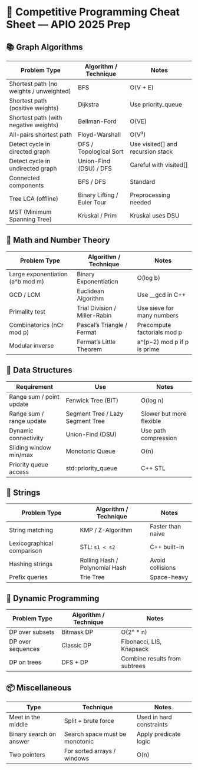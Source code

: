 # 🧠 Competitive Programming Cheat Sheet — APIO 2025 Prep

## 📚 Graph Algorithms

| Problem Type                            | Algorithm / Technique     | Notes |
|----------------------------------------|----------------------------|-------|
| Shortest path (no weights / unweighted) | BFS                        | O(V + E) |
| Shortest path (positive weights)       | Dijkstra                   | Use priority_queue |
| Shortest path (with negative weights)  | Bellman-Ford               | O(VE) |
| All-pairs shortest path                | Floyd-Warshall             | O(V³) |
| Detect cycle in directed graph         | DFS / Topological Sort     | Use visited[] and recursion stack |
| Detect cycle in undirected graph       | Union-Find (DSU) / DFS     | Careful with visited[] |
| Connected components                   | BFS / DFS                  | Standard |
| Tree LCA (offline)                     | Binary Lifting / Euler Tour| Preprocessing needed |
| MST (Minimum Spanning Tree)            | Kruskal / Prim             | Kruskal uses DSU |

## 🧮 Math and Number Theory

| Problem Type                      | Algorithm / Technique        | Notes |
|----------------------------------|------------------------------|-------|
| Large exponentiation (a^b mod m) | Binary Exponentiation        | O(log b) |
| GCD / LCM                        | Euclidean Algorithm          | Use __gcd in C++ |
| Primality test                   | Trial Division / Miller-Rabin| Use sieve for many numbers |
| Combinatorics (nCr mod p)        | Pascal’s Triangle / Fermat   | Precompute factorials mod p |
| Modular inverse                  | Fermat’s Little Theorem      | a^(p−2) mod p if p is prime |

## 🔢 Data Structures

| Requirement                       | Use                          | Notes |
|----------------------------------|------------------------------|-------|
| Range sum / point update         | Fenwick Tree (BIT)           | O(log n) |
| Range sum / range update         | Segment Tree / Lazy Segment Tree | Slower but more flexible |
| Dynamic connectivity             | Union-Find (DSU)             | Use path compression |
| Sliding window min/max           | Monotonic Queue              | O(n) |
| Priority queue access            | std::priority_queue          | C++ STL |

## 🧵 Strings

| Problem Type                      | Algorithm / Technique        | Notes |
|----------------------------------|------------------------------|-------|
| String matching                   | KMP / Z-Algorithm             | Faster than naive |
| Lexicographical comparison        | STL: `s1 < s2`                | C++ built-in |
| Hashing strings                   | Rolling Hash / Polynomial Hash| Avoid collisions |
| Prefix queries                    | Trie Tree                     | Space-heavy |

## 🔄 Dynamic Programming

| Problem Type                      | Algorithm / Technique        | Notes |
|----------------------------------|------------------------------|-------|
| DP over subsets                  | Bitmask DP                    | O(2ⁿ * n) |
| DP over sequences                | Classic DP                    | Fibonacci, LIS, Knapsack |
| DP on trees                      | DFS + DP                      | Combine results from subtrees |

## 📦 Miscellaneous

| Type                              | Technique                    | Notes |
|----------------------------------|------------------------------|-------|
| Meet in the middle                | Split + brute force          | Used in hard constraints |
| Binary search on answer           | Search space must be monotonic| Apply predicate logic |
| Two pointers                      | For sorted arrays / windows  | O(n) |
